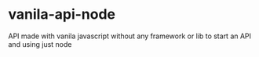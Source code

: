 # vanila-api-node

API made with vanila javascript without any framework or lib to start an API and using just node
